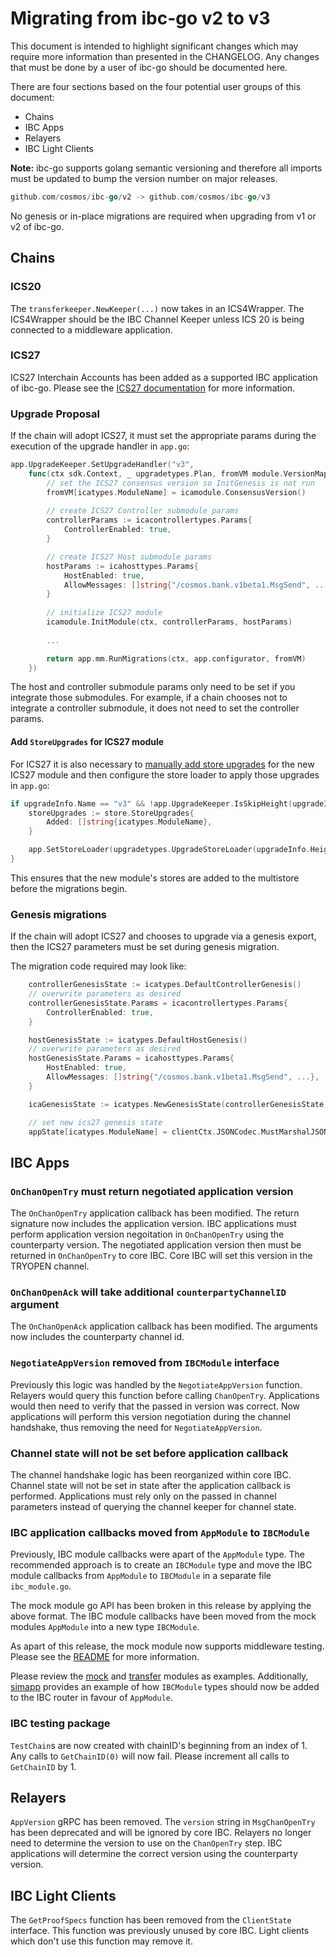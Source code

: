 # Migrating from ibc-go v2 to v3

This document is intended to highlight significant changes which may require more information than presented in the CHANGELOG.
Any changes that must be done by a user of ibc-go should be documented here.

There are four sections based on the four potential user groups of this document:
- Chains
- IBC Apps
- Relayers
- IBC Light Clients

**Note:** ibc-go supports golang semantic versioning and therefore all imports must be updated to bump the version number on major releases.
```go
github.com/cosmos/ibc-go/v2 -> github.com/cosmos/ibc-go/v3
```

No genesis or in-place migrations are required when upgrading from v1 or v2 of ibc-go.

## Chains

### ICS20

The `transferkeeper.NewKeeper(...)` now takes in an ICS4Wrapper. 
The ICS4Wrapper should be the IBC Channel Keeper unless ICS 20 is being connected to a middleware application.

### ICS27

ICS27 Interchain Accounts has been added as a supported IBC application of ibc-go.
Please see the [ICS27 documentation](../apps/interchain-accounts/overview.md) for more information.

### Upgrade Proposal

If the chain will adopt ICS27, it must set the appropriate params during the execution of the upgrade handler in `app.go`: 
```go
app.UpgradeKeeper.SetUpgradeHandler("v3",
    func(ctx sdk.Context, _ upgradetypes.Plan, fromVM module.VersionMap) (module.VersionMap, error) {
        // set the ICS27 consensus version so InitGenesis is not run
        fromVM[icatypes.ModuleName] = icamodule.ConsensusVersion()
        
        // create ICS27 Controller submodule params
        controllerParams := icacontrollertypes.Params{
            ControllerEnabled: true, 
        }

        // create ICS27 Host submodule params
        hostParams := icahosttypes.Params{
            HostEnabled: true, 
            AllowMessages: []string{"/cosmos.bank.v1beta1.MsgSend", ...}, 
        }
        
        // initialize ICS27 module
        icamodule.InitModule(ctx, controllerParams, hostParams)
        
        ...

        return app.mm.RunMigrations(ctx, app.configurator, fromVM)
    })

```

The host and controller submodule params only need to be set if you integrate those submodules. 
For example, if a chain chooses not to integrate a controller submodule, it does not need to set the controller params. 

#### Add `StoreUpgrades` for ICS27 module

For ICS27 it is also necessary to [manually add store upgrades](https://docs.cosmos.network/v0.44/core/upgrade.html#add-storeupgrades-for-new-modules) for the new ICS27 module and then configure the store loader to apply those upgrades in `app.go`:

```go
if upgradeInfo.Name == "v3" && !app.UpgradeKeeper.IsSkipHeight(upgradeInfo.Height) {
    storeUpgrades := store.StoreUpgrades{
        Added: []string{icatypes.ModuleName},
    }

    app.SetStoreLoader(upgradetypes.UpgradeStoreLoader(upgradeInfo.Height, &storeUpgrades))
}
```

This ensures that the new module's stores are added to the multistore before the migrations begin. 

### Genesis migrations

If the chain will adopt ICS27 and chooses to upgrade via a genesis export, then the ICS27 parameters must be set during genesis migration. 

The migration code required may look like:

```go
    controllerGenesisState := icatypes.DefaultControllerGenesis()
    // overwrite parameters as desired
    controllerGenesisState.Params = icacontrollertypes.Params{
        ControllerEnabled: true, 
    } 

    hostGenesisState := icatypes.DefaultHostGenesis()
    // overwrite parameters as desired
    hostGenesisState.Params = icahosttypes.Params{
        HostEnabled: true, 
        AllowMessages: []string{"/cosmos.bank.v1beta1.MsgSend", ...}, 
    }

    icaGenesisState := icatypes.NewGenesisState(controllerGenesisState, hostGenesisState)

    // set new ics27 genesis state
    appState[icatypes.ModuleName] = clientCtx.JSONCodec.MustMarshalJSON(icaGenesisState)
```

## IBC Apps


### `OnChanOpenTry` must return negotiated application version

The `OnChanOpenTry` application callback has been modified.
The return signature now includes the application version. 
IBC applications must perform application version negoitation in `OnChanOpenTry` using the counterparty version. 
The negotiated application version then must be returned in `OnChanOpenTry` to core IBC.
Core IBC will set this version in the TRYOPEN channel.

### `OnChanOpenAck` will take additional `counterpartyChannelID` argument
The `OnChanOpenAck` application callback has been modified.
The arguments now includes the counterparty channel id.

### `NegotiateAppVersion` removed from `IBCModule` interface

Previously this logic was handled by the `NegotiateAppVersion` function.
Relayers would query this function before calling `ChanOpenTry`.
Applications would then need to verify that the passed in version was correct.
Now applications will perform this version negotiation during the channel handshake, thus removing the need for `NegotiateAppVersion`.

### Channel state will not be set before application callback

The channel handshake logic has been reorganized within core IBC. 
Channel state will not be set in state after the application callback is performed.
Applications must rely only on the passed in channel parameters instead of querying the channel keeper for channel state.

### IBC application callbacks moved from `AppModule` to `IBCModule`

Previously, IBC module callbacks were apart of the `AppModule` type. 
The recommended approach is to create an `IBCModule` type and move the IBC module callbacks from `AppModule` to `IBCModule` in a separate file `ibc_module.go`. 

The mock module go API has been broken in this release by applying the above format. 
The IBC module callbacks have been moved from the mock modules `AppModule` into a new type `IBCModule`. 

As apart of this release, the mock module now supports middleware testing. Please see the [README](../../testing/README.md#middleware-testing) for more information.

Please review the [mock](../../testing/mock/ibc_module.go) and [transfer](../../modules/apps/transfer/ibc_module.go) modules as examples. Additionally, [simapp](../../testing/simapp/app.go) provides an example of how `IBCModule` types should now be added to the IBC router in favour of `AppModule`.

### IBC testing package

`TestChain`s are now created with chainID's beginning from an index of 1. Any calls to `GetChainID(0)` will now fail. Please increment all calls to `GetChainID` by 1. 

## Relayers

`AppVersion` gRPC has been removed.
The `version` string in `MsgChanOpenTry` has been deprecated and will be ignored by core IBC. 
Relayers no longer need to determine the version to use on the `ChanOpenTry` step.
IBC applications will determine the correct version using the counterparty version. 

## IBC Light Clients

The `GetProofSpecs` function has been removed from the `ClientState` interface. This function was previously unused by core IBC. Light clients which don't use this function may remove it. 

